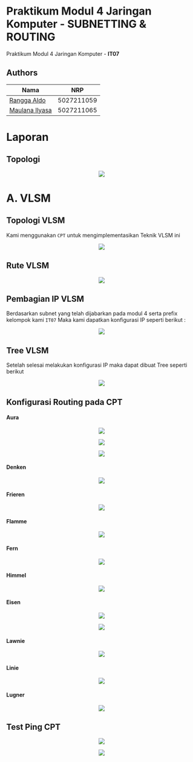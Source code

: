 # Praktikum Modul 4 Jaringan Komputer - SUBNETTING & ROUTING

Praktikum Modul 4 Jaringan Komputer - **IT07**

## Authors

| Nama                                                | NRP        |
| --------------------------------------------------- | ---------- |
| [Rangga Aldo](https://www.github.com/ranggaaldosas) | 5027211059 |
| [Maulana Ilyasa](https://www.github.com/ilyasash)   | 5027211065 |

# Laporan

## Topologi

<p align="center">
    <img src="https://i.ibb.co/GnM5qkt/image.png">

# A. VLSM

## Topologi VLSM

Kami menggunakan `CPT` untuk mengimplementasikan Teknik VLSM ini

<p align="center">
    <img src="https://i.ibb.co/ZJBgvng/vlsm-cpt-modul4.png">

## Rute VLSM

<p align="center">
    <img src="https://i.ibb.co/2nwWjQY/image.png">

## Pembagian IP VLSM

Berdasarkan subnet yang telah dijabarkan pada modul 4 serta prefix kelompok kami `IT07` Maka kami dapatkan konfigurasi IP seperti berikut :

<p align="center">
    <img src="https://i.ibb.co/hs5bt4g/image.png">

## Tree VLSM

Setelah selesai melakukan konfigurasi IP maka dapat dibuat Tree seperti berikut

<p align="center">
    <img src="https://i.ibb.co/yd1R9cf/IT07-VLSM-2.png">

## Konfigurasi Routing pada CPT

#### Aura

<p align="center">
    <img src="https://i.ibb.co/pzBy6xd/Aura1.png">
<p align="center">
    <img src="https://i.ibb.co/hDH3CXp/Aura2.png">
<p align="center">
    <img src="https://i.ibb.co/QF4hTCZ/Aura3.png">

#### Denken

<p align="center">
    <img src="https://i.ibb.co/CvC779H/Denken.png">

#### Frieren

<p align="center">
    <img src="https://i.ibb.co/NpjkYkJ/Frierien.png">

#### Flamme

<p align="center">
    <img src="https://i.ibb.co/kyKr20Z/Flamme.png">

#### Fern

<p align="center">
    <img src="https://i.ibb.co/PCCMkWZ/Fern.png">

#### Himmel

<p align="center">
    <img src="https://i.ibb.co/mChqm2V/Himmel.png">

#### Eisen

<p align="center">
    <img src="https://i.ibb.co/262TMrW/Eisen.png">

<p align="center">
    <img src="https://i.ibb.co/3ScdrkX/Eisen-2.png">

#### Lawnie

<p align="center">
    <img src="https://i.ibb.co/NrFKV0G/Lawnie.png">

#### Linie

<p align="center">
    <img src="https://i.ibb.co/bN8fTWZ/Linie.png">

#### Lugner

<p align="center">
    <img src="https://i.ibb.co/sgv2ZjT/Lugner.png">

## Test Ping CPT

<p align="center">
    <img src="https://i.ibb.co/SQQzBcS/Screenshot-8.png">
<p align="center">
    <img src="https://i.ibb.co/jZqNBsd/Screenshot-9.png">
